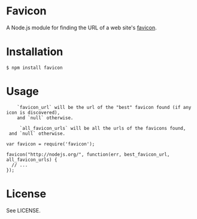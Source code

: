 # Favicon

A Node.js module for finding the URL of a web site's
[favicon](http://en.wikipedia.org/wiki/Favicon).

# Installation

    $ npm install favicon

# Usage

		`favicon_url` will be the url of the "best" favicon found (if any icon is discovered),
		and `null` otherwise.

		 `all_favicon_urls` will be all the urls of the favicons found,
     and `null` otherwise.

    var favicon = require('favicon');
    
    favicon("http://nodejs.org/", function(err, best_favicon_url, all_favicon_urls) {
      // ...
    });

# License

See LICENSE.
